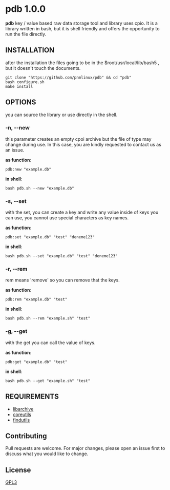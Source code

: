 # pdb 1.0.0

**pdb** key / value based raw data storage tool and library uses cpio.
It is a library written in bash, but it is shell friendly
and offers the opportunity to run the file directly.

## INSTALLATION
after the installation the files going to be in the $root/usr/local/lib/bash5 , but it doesn't touch the documents.

```
git clone "https://github.com/pnmlinux/pdb" && cd "pdb"
bash configure.sh
make install
```

## OPTIONS
you can source the library or use directly in the shell.

### -n, --new
this parameter creates an empty cpoi archive but the file of type
may change during use. In this case, you are kindly requested to contact us as an issue.

**as function**:
```
pdb:new "example.db"
```

**in shell**:
```
bash pdb.sh --new "example.db"
```

### -s, --set
with the set, you can create a key and write any value inside of keys you can use,
you cannot use special characters as key names.

**as function**:
```
pdb:set "example.db" "test" "deneme123"
```

**in shell**:
```
bash pdb.sh --set "example.db" "test" "deneme123"
```

### -r, --rem
rem means 'remove' so you can remove that the keys.

**as function**:
```
pdb:rem "example.db" "test"
```

**in shell**:
```
bash pdb.sh --rem "example.sh" "test"
```

### -g, --get
with the get you can call the value of keys.

**as function**:
```
pdb:get "example.db" "test"
```

**in shell**:
```
bash pdb.sh --get "example.sh" "test"
```
## REQUIREMENTS

- [libarchive](https://github.com/libarchive/libarchive)
- [coreutils](https://github.com/coreutils/coreutils)
- [findutils](https://git.savannah.gnu.org/git/findutils)

## Contributing
Pull requests are welcome. For major changes, please open an issue first to discuss what you would like to change.

## License
[GPL3](https://choosealicense.com/licenses/gpl-3.0/)
